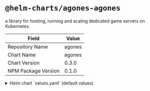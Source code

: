 # `@helm-charts/agones-agones`

a library for hosting, running and scaling dedicated game servers on Kubernetes.

| Field               | Value  |
| ------------------- | ------ |
| Repository Name     | agones |
| Chart Name          | agones |
| Chart Version       | 0.3.0  |
| NPM Package Version | 0.1.0  |

<details>

<summary>Helm chart `values.yaml` (default values)</summary>

```yaml
# Copyright 2018 Google Inc. All Rights Reserved.
#
# Licensed under the Apache License, Version 2.0 (the "License");
# you may not use this file except in compliance with the License.
# You may obtain a copy of the License at
#
#     http://www.apache.org/licenses/LICENSE-2.0
#
# Unless required by applicable law or agreed to in writing, software
# distributed under the License is distributed on an "AS IS" BASIS,
# WITHOUT WARRANTIES OR CONDITIONS OF ANY KIND, either express or implied.
# See the License for the specific language governing permissions and
# limitations under the License.

# Declare variables to be passed into your templates.

agones:
  rbacEnabled: true
  serviceaccount:
    controller: agones-controller
    sdk: agones-sdk
  controller:
    resources: {}
    generateTLS: true
    healthCheck:
      http:
        port: 8080
      initialDelaySeconds: 3
      periodSeconds: 3
      failureThreshold: 3
      timeoutSeconds: 1
  image:
    registry: gcr.io/agones-images
    tag: 0.3.0
    controller:
      name: agones-controller
      pullPolicy: IfNotPresent
    sdk:
      name: agones-sdk
      alwaysPull: false

gameservers:
  namespaces:
    - default
  minPort: 7000
  maxPort: 8000
```

</details>
